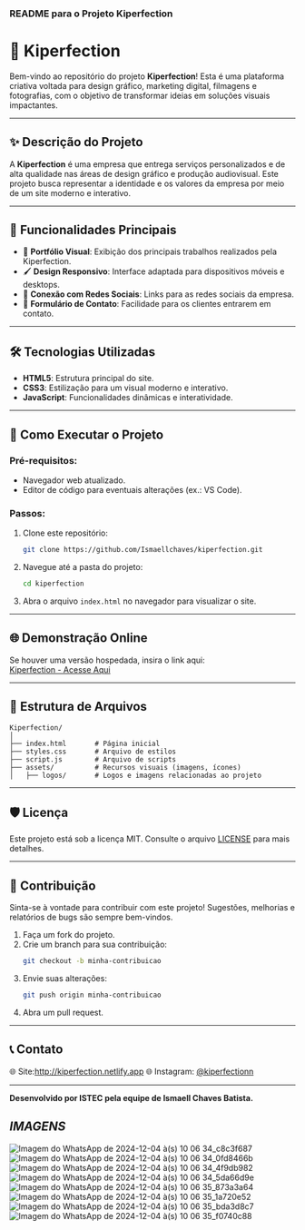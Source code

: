 ### README para o Projeto **Kiperfection**  

# 🎨 Kiperfection  

Bem-vindo ao repositório do projeto **Kiperfection**! Esta é uma plataforma criativa voltada para design gráfico, marketing digital, filmagens e fotografias, com o objetivo de transformar ideias em soluções visuais impactantes.  

---

## ✨ **Descrição do Projeto**  

A **Kiperfection** é uma empresa que entrega serviços personalizados e de alta qualidade nas áreas de design gráfico e produção audiovisual. Este projeto busca representar a identidade e os valores da empresa por meio de um site moderno e interativo.  

---

## 🎯 **Funcionalidades Principais**  

- 🎥 **Portfólio Visual**: Exibição dos principais trabalhos realizados pela Kiperfection.  
- 🖌️ **Design Responsivo**: Interface adaptada para dispositivos móveis e desktops.  
- 📢 **Conexão com Redes Sociais**: Links para as redes sociais da empresa.  
- 📩 **Formulário de Contato**: Facilidade para os clientes entrarem em contato.  

---

## 🛠️ **Tecnologias Utilizadas**  

- **HTML5**: Estrutura principal do site.  
- **CSS3**: Estilização para um visual moderno e interativo.  
- **JavaScript**: Funcionalidades dinâmicas e interatividade.  

---

## 🚀 **Como Executar o Projeto**  

### Pré-requisitos:  
- Navegador web atualizado.  
- Editor de código para eventuais alterações (ex.: VS Code).  

### Passos:  
1. Clone este repositório:  
   ```bash
   git clone https://github.com/Ismaellchaves/kiperfection.git
   ```
2. Navegue até a pasta do projeto:  
   ```bash
   cd kiperfection
   ```
3. Abra o arquivo `index.html` no navegador para visualizar o site.  

---

## 🌐 **Demonstração Online**  

Se houver uma versão hospedada, insira o link aqui:  
[Kiperfection - Acesse Aqui](#)  

---

## 📂 **Estrutura de Arquivos**  

```
Kiperfection/
│
├── index.html       # Página inicial
├── styles.css       # Arquivo de estilos
├── script.js        # Arquivo de scripts
├── assets/          # Recursos visuais (imagens, ícones)
│   ├── logos/       # Logos e imagens relacionadas ao projeto
```

---

## 🛡️ **Licença**  

Este projeto está sob a licença MIT. Consulte o arquivo [LICENSE](./LICENSE) para mais detalhes.

---

## 🤝 **Contribuição**  

Sinta-se à vontade para contribuir com este projeto! Sugestões, melhorias e relatórios de bugs são sempre bem-vindos.  

1. Faça um fork do projeto.  
2. Crie um branch para sua contribuição:  
   ```bash
   git checkout -b minha-contribuicao
   ```
3. Envie suas alterações:  
   ```bash
   git push origin minha-contribuicao
   ```
4. Abra um pull request.  

---

## 📞 **Contato**  

🌐 Site:http://kiperfection.netlify.app
🌐 Instagram: [@kiperfectionn](https://www.instagram.com/kiperfectionn/)  

---  
**Desenvolvido por ISTEC pela equipe de Ismaell Chaves Batista.**  


## *IMAGENS*

![Imagem do WhatsApp de 2024-12-04 à(s) 10 06 34_c8c3f687](https://github.com/user-attachments/assets/83654111-95dc-43d0-bb8d-ad2a77733ca7)
![Imagem do WhatsApp de 2024-12-04 à(s) 10 06 34_0fd8466b](https://github.com/user-attachments/assets/8e1ba602-028f-4e58-aa8b-416fef1d11b0)
![Imagem do WhatsApp de 2024-12-04 à(s) 10 06 34_4f9db982](https://github.com/user-attachments/assets/8a21f7a7-3bc1-49b5-8fba-fdb6be94e960)
![Imagem do WhatsApp de 2024-12-04 à(s) 10 06 34_5da66d9e](https://github.com/user-attachments/assets/b02f060c-979a-4374-9161-f34483a70992)
![Imagem do WhatsApp de 2024-12-04 à(s) 10 06 35_873a3a64](https://github.com/user-attachments/assets/d30e943c-878d-4aaa-a0cc-cfa82e8851ee)
![Imagem do WhatsApp de 2024-12-04 à(s) 10 06 35_1a720e52](https://github.com/user-attachments/assets/c6da4840-9cfc-4cb0-9c10-8549bc5ce748)
![Imagem do WhatsApp de 2024-12-04 à(s) 10 06 35_bda3d8c7](https://github.com/user-attachments/assets/8f5f5c1e-ebc0-49cc-8d76-de892f5c16bd)
![Imagem do WhatsApp de 2024-12-04 à(s) 10 06 35_f0740c88](https://github.com/user-attachments/assets/f1b1967f-c254-461a-8f6e-27bd23ec9dc7)








